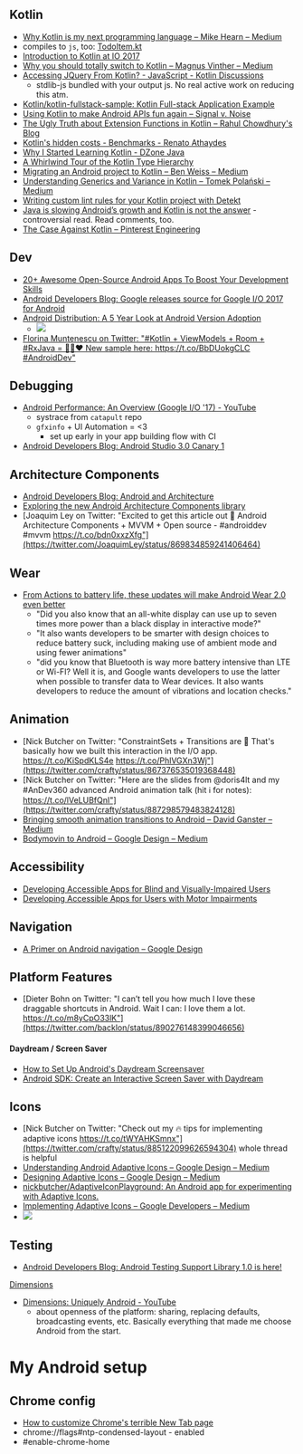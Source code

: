 ## Kotlin
  - [Why Kotlin is my next programming language – Mike Hearn – Medium](https://medium.com/@octskyward/why-kotlin-is-my-next-programming-language-c25c001e26e3)
  - compiles to `js`, too: [TodoItem.kt](https://github.com/andrewoma/reakt/blob/master/todo/src/main/kotlin/todo/components/TodoItem.kt)
  - [Introduction to Kotlin at IO 2017](https://www.youtube.com/watch?v=X1RVYt2QKQE)
  - [Why you should totally switch to Kotlin – Magnus Vinther – Medium](https://medium.com/@magnus.chatt/why-you-should-totally-switch-to-kotlin-c7bbde9e10d5)
  - [Accessing JQuery From Kotlin? - JavaScript - Kotlin Discussions](https://discuss.kotlinlang.org/t/accessing-jquery-from-kotlin/2297/12)
    - stdlib-js bundled with your output js. No real active work on reducing this atm.
  - [Kotlin/kotlin-fullstack-sample: Kotlin Full-stack Application Example](https://github.com/Kotlin/kotlin-fullstack-sample)
  - [Using Kotlin to make Android APIs fun again – Signal v. Noise](https://m.signalvnoise.com/using-kotlin-to-make-android-apis-fun-again-14690975afb6)
  - [The Ugly Truth about Extension Functions in Kotlin – Rahul Chowdhury's Blog](http://blog.rahulchowdhury.co/the-ugly-truth-about-extension-functions-in-kotlin/)
  - [Kotlin's hidden costs - Benchmarks - Renato Athaydes](https://sites.google.com/a/athaydes.com/renato-athaydes/posts/kotlinshiddencosts-benchmarks)
  - [Why I Started Learning Kotlin - DZone Java](https://dzone.com/articles/why-i-started-learning-kotlin)
  - [A Whirlwind Tour of the Kotlin Type Hierarchy](http://natpryce.com/articles/000818.html)
  - [Migrating an Android project to Kotlin – Ben Weiss – Medium](https://medium.com/@keyboardsurfer/migrating-an-android-project-to-kotlin-f93ecaa329b7)
  - [Understanding Generics and Variance in Kotlin – Tomek Polański – Medium](https://medium.com/@tpolansk/understanding-generics-and-variance-in-kotlin-714c14564c47)
  - [Writing custom lint rules for your Kotlin project with Detekt](https://medium.com/@annayan/writing-custom-lint-rules-for-your-kotlin-project-with-detekt-653e4dbbe8b9)
  - [Java is slowing Android’s growth and Kotlin is not the answer](https://medium.com/@togru/java-is-slowing-androids-growth-and-kotlin-is-not-the-answer-cd316d303ac1) - controversial read. Read comments, too.
  - [The Case Against Kotlin – Pinterest Engineering](https://medium.com/@Pinterest_Engineering/the-case-against-kotlin-2c574cb87953)
## Dev
- [20\+ Awesome Open\-Source Android Apps To Boost Your Development Skills](https://blog.aritraroy.in/20-awesome-open-source-android-apps-to-boost-your-development-skills-b62832cf0fa4)
- [Android Developers Blog: Google releases source for Google I/O 2017 for Android](https://android-developers.googleblog.com/2017/08/google-releases-source-for-google-io.html)
- [Android Distribution: A 5 Year Look at Android Version Adoption](http://www.droid-life.com/2017/08/09/android-o-almost-heres-android-distribution-past-5-years/)
  - ![](http://www.droid-life.com/wp-content/uploads/2017/08/android-distribution-stacked.jpg)
- [Florina Muntenescu on Twitter: "\#Kotlin \+ ViewModels \+ Room \+ \#RxJava = 👩‍💻❤️ New sample here: https://t\.co/BbDUokgCLC \#AndroidDev"](https://twitter.com/FMuntenescu/status/895295774220800001)
## Debugging
  - [Android Performance: An Overview (Google I/O '17) - YouTube](https://www.youtube.com/watch?v=Qfo5fdoXrTU)
    - systrace from `catapult` repo
    - `gfxinfo` + UI Automation = <3
      - set up early in your app building flow with CI
  - [Android Developers Blog: Android Studio 3.0 Canary 1](https://android-developers.googleblog.com/2017/05/android-studio-3-0-canary1.html)
## Architecture Components
  - [Android Developers Blog: Android and Architecture](https://android-developers.googleblog.com/2017/05/android-and-architecture.html)
  - [Exploring the new Android Architecture Components library](https://medium.com/@hitherejoe/exploring-the-new-android-architecture-components-c33b15d89c23)
  - [Joaquim Ley on Twitter: "Excited to get this article out 🙌 Android Architecture Components + MVVM + Open source - #androiddev #mvvm https://t.co/bdn0xxzXfg"](https://twitter.com/JoaquimLey/status/869834859241406464)
## Wear
  - [From Actions to battery life, these updates will make Android Wear 2.0 even better](https://www.wareable.com/android-wear/android-wear-updates-actions-battery-life-456)
    - "Did you also know that an all-white display can use up to seven times more power than a black display in interactive mode?"
    - "It also wants developers to be smarter with design choices to reduce battery suck, including making use of ambient mode and using fewer animations"
    - "did you know that Bluetooth is way more battery intensive than LTE or Wi-FI? Well it is, and Google wants developers to use the latter when possible to transfer data to Wear devices. It also wants developers to reduce the amount of vibrations and location checks."
## Animation
  - [Nick Butcher on Twitter: "ConstraintSets + Transitions are 🤘 That's basically how we built this interaction in the I/O app. https://t.co/KiSpdKLS4e https://t.co/PhlVGXn3Wj"](https://twitter.com/crafty/status/867376535019368448)
  - [Nick Butcher on Twitter: "Here are the slides from @doris4lt and my #AnDev360 advanced Android animation talk (hit ℹ️ for notes): https://t.co/lVeLUBfQnI"](https://twitter.com/crafty/status/887298579483824128)
  - [Bringing smooth animation transitions to Android – David Ganster – Medium](https://medium.com/@david.gansterd/bringing-smooth-animation-transitions-to-android-88786347e512)
  - [Bodymovin to Android – Google Design – Medium](https://medium.com/google-design/bodymovin-to-android-6e53e5f7a96)
## Accessibility
  - [Developing Accessible Apps for Blind and Visually-Impaired Users](https://www.youtube.com/watch?v=1by5J7c5Vz4)
  - [Developing Accessible Apps for Users with Motor Impairments](https://www.youtube.com/watch?v=ElifzykHt7U)
## Navigation
  - [A Primer on Android navigation – Google Design](https://medium.com/google-design/a-primer-on-android-navigation-75e57d9d63fe)
## Platform Features
- [Dieter Bohn on Twitter: "I can’t tell you how much I love these draggable shortcuts in Android. Wait I can: I love them a lot. https://t.co/m8yCpO33lK"](https://twitter.com/backlon/status/890276148399046656)

#### Daydream / Screen Saver
- [How to Set Up Android's Daydream Screensaver](https://www.tomsguide.com/us/android-daydream,review-3306.html)
- [Android SDK: Create an Interactive Screen Saver with Daydream](https://code.tutsplus.com/tutorials/android-sdk-create-an-interactive-screen-saver-with-daydream--mobile-16604)
## Icons
  - [Nick Butcher on Twitter: "Check out my 🔥 tips for implementing adaptive icons https://t.co/tWYAHKSmnx"](https://twitter.com/crafty/status/885122099626594304) whole thread is helpful
  - [Understanding Android Adaptive Icons – Google Design – Medium](https://medium.com/google-design/understanding-android-adaptive-icons-cee8a9de93e2)
  - [Designing Adaptive Icons – Google Design – Medium](https://medium.com/google-design/designing-adaptive-icons-515af294c783)
  - [nickbutcher/AdaptiveIconPlayground: An Android app for experimenting with Adaptive Icons.](https://github.com/nickbutcher/AdaptiveIconPlayground)
  - [Implementing Adaptive Icons – Google Developers – Medium](https://medium.com/google-developers/implementing-adaptive-icons-1e4d1795470e)
  - ![](https://github.com/nickbutcher/AdaptiveIconPlayground/raw/master/screenshots/adaptive-icon-playground-demo.webp)
## Testing
  - [Android Developers Blog: Android Testing Support Library 1.0 is here!](https://android-developers.googleblog.com/2017/07/android-testing-support-library-10-is.html)

[Dimensions](https://dimensionssprint.withgoogle.com/)
- [Dimensions: Uniquely Android - YouTube](https://www.youtube.com/watch?v=J4pQK2463qs)
  - about openness of the platform: sharing, replacing defaults, broadcasting events, etc. Basically everything that made me choose Android from the start.

# My Android setup
## Chrome config
- [How to customize Chrome's terrible New Tab page](http://www.androidpolice.com/2017/04/27/customize-chromes-terrible-new-tab-page/)
- chrome://flags#ntp-condensed-layout - enabled
- #enable-chrome-home
